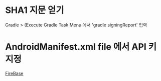 # SHA1 지문 얻기
Gradle > (Execute Gradle Task Menu 에서 'gradle signingReport' 입력

# AndroidManifest.xml file 에서 API 키 지정
[FireBase](https://console.firebase.google.com)
